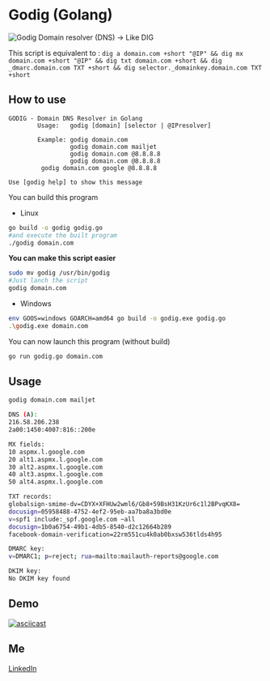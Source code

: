 # Godig (Golang)

![Godig](https://siasky.net/IAAJhHVXd-SkfrdvpshHWJCOSPiNAuTgtpynfdQpgrEEFA)
Domain resolver (DNS) -> Like DIG

This script is equivalent to :
`dig a domain.com +short "@IP" && dig mx domain.com +short "@IP" && dig txt domain.com +short && dig _dmarc.domain.com TXT +short && dig selector._domainkey.domain.com TXT +short`

## How to use
```
GODIG - Domain DNS Resolver in Golang
        Usage:   godig [domain] [selector | @IPresolver]

        Example: godig domain.com
                 godig domain.com mailjet
                 godig domain.com @8.8.8.8
                 godig domain.com @8.8.8.8
		 godig domain.com google @8.8.8.8
                 
Use [godig help] to show this message
```

You can build this program
- Linux
```bash
go build -o godig godig.go
#and execute the built program
./godig domain.com
```

**You can make this script easier**
```bash
sudo mv godig /usr/bin/godig
#Just lanch the script
godig domain.com
```

- Windows
```bash
env GOOS=windows GOARCH=amd64 go build -o godig.exe godig.go
.\godig.exe domain.com
```


You can now launch this program (without build)
```bash
go run godig.go domain.com
```

## Usage

```bash
godig domain.com mailjet

DNS (A):
216.58.206.238
2a00:1450:4007:816::200e

MX fields:
10 aspmx.l.google.com
20 alt1.aspmx.l.google.com
30 alt2.aspmx.l.google.com
40 alt3.aspmx.l.google.com
50 alt4.aspmx.l.google.com

TXT records:
globalsign-smime-dv=CDYX+XFHUw2wml6/Gb8+59BsH31KzUr6c1l2BPvqKX8=
docusign=05958488-4752-4ef2-95eb-aa7ba8a3bd0e
v=spf1 include:_spf.google.com ~all
docusign=1b0a6754-49b1-4db5-8540-d2c12664b289
facebook-domain-verification=22rm551cu4k0ab0bxsw536tlds4h95

DMARC key:
v=DMARC1; p=reject; rua=mailto:mailauth-reports@google.com

DKIM key:
No DKIM key found
```

## Demo
[![asciicast](https://asciinema.org/a/2Sc2uQqRosGsC97IbrjbFqsvE.svg)](https://asciinema.org/a/2Sc2uQqRosGsC97IbrjbFqsvE)

## Me
[LinkedIn](https://fr.linkedin.com/in/kenji-duriez-9b93bb141)

